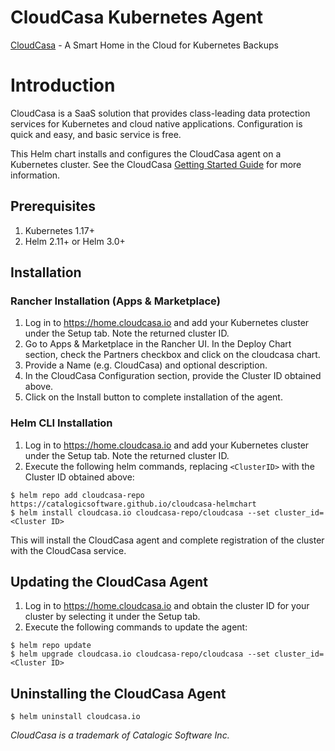 # CloudCasa Kubernetes Agent

[CloudCasa](https://cloudcasa.io) - A Smart Home in the Cloud for Kubernetes Backups

# Introduction

CloudCasa is a SaaS solution that provides class-leading data protection services for Kubernetes and cloud native applications.
Configuration is quick and easy, and basic service is free.

This Helm chart installs and configures the CloudCasa agent on a Kubernetes cluster.
See the CloudCasa [Getting Started Guide](https://cloudcasa.io/get-started) for more information.

## Prerequisites

1. Kubernetes 1.17+
2. Helm 2.11+ or Helm 3.0+

## Installation

### Rancher Installation (Apps & Marketplace)

1. Log in to https://home.cloudcasa.io and add your Kubernetes cluster under the Setup tab. Note the returned cluster ID.
2. Go to Apps & Marketplace in the Rancher UI. In the Deploy Chart section, check the Partners checkbox and click on the cloudcasa chart.
3. Provide a Name (e.g. CloudCasa) and optional description.
4. In the CloudCasa Configuration section, provide the Cluster ID obtained above.
5. Click on the Install button to complete installation of the agent.

### Helm CLI Installation

1. Log in to https://home.cloudcasa.io and add your Kubernetes cluster under the Setup tab. Note the returned cluster ID.
2. Execute the following helm commands, replacing ```<ClusterID>``` with the Cluster ID obtained above:
```
$ helm repo add cloudcasa-repo https://catalogicsoftware.github.io/cloudcasa-helmchart
$ helm install cloudcasa.io cloudcasa-repo/cloudcasa --set cluster_id=<Cluster ID>
```
This will install the CloudCasa agent and complete registration of the cluster with the CloudCasa service.

## Updating the CloudCasa Agent
1. Log in to https://home.cloudcasa.io and obtain the cluster ID for your cluster by selecting it under the Setup tab.
2. Execute the following commands to update the agent:
```
$ helm repo update
$ helm upgrade cloudcasa.io cloudcasa-repo/cloudcasa --set cluster_id=<Cluster ID>
```

## Uninstalling the CloudCasa Agent
```
$ helm uninstall cloudcasa.io
```

*CloudCasa is a trademark of Catalogic Software Inc.*
